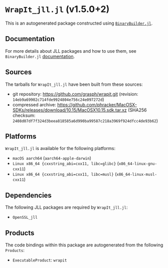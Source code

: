# `WrapIt_jll.jl` (v1.5.0+2)

This is an autogenerated package constructed using [`BinaryBuilder.jl`](https://github.com/JuliaPackaging/BinaryBuilder.jl).

## Documentation

For more details about JLL packages and how to use them, see `BinaryBuilder.jl` [documentation](https://docs.binarybuilder.org/stable/jll/).

## Sources

The tarballs for `WrapIt_jll.jl` have been built from these sources:

* git repository: https://github.com/grasph/wrapit.git (revision: `14eb9a69902c714fde9924804e756c24e097272d`)
* compressed archive: https://github.com/phracker/MacOSX-SDKs/releases/download/10.15/MacOSX10.15.sdk.tar.xz (SHA256 checksum: `2408d07df7f324d3beea818585a6d990ba99587c218a3969f924dfcc4de93b62`)

## Platforms

`WrapIt_jll.jl` is available for the following platforms:

* `macOS aarch64` (`aarch64-apple-darwin`)
* `Linux x86_64 {cxxstring_abi=cxx11, libc=glibc}` (`x86_64-linux-gnu-cxx11`)
* `Linux x86_64 {cxxstring_abi=cxx11, libc=musl}` (`x86_64-linux-musl-cxx11`)

## Dependencies

The following JLL packages are required by `WrapIt_jll.jl`:

* `OpenSSL_jll`

## Products

The code bindings within this package are autogenerated from the following `Products`:

* `ExecutableProduct`: `wrapit`
